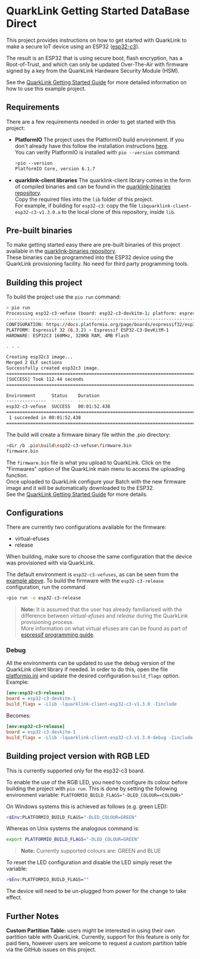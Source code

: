# QuarkLink Getting Started DataBase Direct

This project provides instructions on how to get started with QuarkLink to make a secure IoT device using an ESP32 ([esp32-c3](https://docs.espressif.com/projects/esp-idf/en/latest/esp32c3/hw-reference/esp32c3/user-guide-devkitm-1.html)).

The result is an ESP32 that is using secure boot, flash encryption, has a Root-of-Trust, and which can only be updated Over-The-Air with firmware signed by a key from the QuarkLink Hardware Security Module (HSM).

See the [QuarkLink Getting Started Guide](https://github.com/cryptoquantique/cryptoquantique.github.io/blob/main/QuarkLink%20Ignite%20Getting%20Started%20Guide%20V1.00.pdf) for more detailed information on how to use this example project.

## Requirements

There are a few requirements needed in order to get started with this project:

- **PlatformIO**
    The project uses the PlatformIO build environment. If you don't already have this follow the installation instructions [here](https://platformio.org/install).  
    You can verify PlatformIO is installed with ```pio --version``` command:
    ```sh
    >pio --version
    PlatformIO Core, version 6.1.7
    ``` 
- **quarklink-client libraries**
    The quarklink-client library comes in the form of compiled binaries and can be found in the [quarklink-binaries repository](https://github.com/cryptoquantique/quarklink-binaries/tree/main/quarklink-client).  
    Copy the required files into the `lib` folder of this project.  
    For example, if building for `esp32-c3`: copy the file `libquarklink-client-esp32-c3-v1.3.0.a` to the local clone of this repository, inside `lib`.

## Pre-built binaries

To make getting started easy there are pre-built binaries of this project available in the [quarklink-binaries repository](https://github.com/cryptoquantique/quarklink-binaries/tree/main/quarklink-getting-started).  
These binaries can be programmed into the ESP32 device using the QuarkLink provisioning facility. No need for third party programming tools.

## Building this project

To build the project use the ```pio run``` command:
```sh
> pio run
Processing esp32-c3-vefuse (board: esp32-c3-devkitm-1; platform: espressif32 @6.3.2; framework: espidf)
------------------------------------------------------------------------------------------------------------------------------------------------------------------------------------------------------------------------------------------------------------------Verbose mode can be enabled via `-v, --verbose` option                                                                                                                                                                                                            
CONFIGURATION: https://docs.platformio.org/page/boards/espressif32/esp32-c3-devkitm-1.html
PLATFORM: Espressif 32 (6.3.2) > Espressif ESP32-C3-DevKitM-1
HARDWARE: ESP32C3 160MHz, 320KB RAM, 4MB Flash

. . .

Creating esp32c3 image...
Merged 2 ELF sections
Successfully created esp32c3 image.
=================================================================================================================
[SUCCESS] Took 112.44 seconds
=================================================================================================================

Environment      Status    Duration
---------------  --------  ------------
esp32-c3-vefuse  SUCCESS   00:01:52.438
==================================================================================================================
 1 succeeded in 00:01:52.438
==================================================================================================================

```

The build will create a firmware binary file within the .pio directory:
```sh
>dir /b .pio\build\esp32-c3-vefuse\firmware.bin
firmware.bin
```

The ```firmware.bin``` file is what you upload to QuarkLink. Click on the "Firmwares" option of the QuarkLink main menu to access the uploading function.  
Once uploaded to QuarkLink configure your Batch with the new firmware image and it will be automatically downloaded to the ESP32.  
See the [QuarkLink Getting Started Guide](https://github.com/cryptoquantique/cryptoquantique.github.io/blob/main/QuarkLink%20Ignite%20Getting%20Started%20Guide%20V1.00.pdf) for more details.

## Configurations
There are currently two configurations available for the firmware:
- virtual-efuses
- release

When building, make sure to choose the same configuration that the device was provisioned with via QuarkLink.

The default environment is `esp32-c3-vefuses`, as can be seen from the [example above](#building-this-project). To build the firmware with the `esp32-c3-release` configuration, run the command 
```sh
>pio run -e esp32-c3-release
```

>**Note:** It is assumed that the user has already familiarised with the difference between *virtual-efuses* and *release* during the QuarkLink provisioning process.  
More information on what virtual efuses are can be found as part of [espressif programming guide](https://docs.espressif.com/projects/esp-idf/en/latest/esp32/api-reference/system/efuse.html#virtual-efuses).

### Debug
All the environments can be updated to use the debug version of the QuarkLink client library if needed. In order to do this, open the file [platformio.ini](platformio.ini) and update the desired configuration `build_flags` option.  
Example:
```ini
[env:esp32-c3-release]
board = esp32-c3-devkitm-1
build_flags = -Llib -lquarklink-client-esp32-c3-v1.3.0 -Iinclude
```
Becomes:
```ini
[env:esp32-c3-release]
board = esp32-c3-devkitm-1
build_flags = -Llib -lquarklink-client-esp32-c3-v1.3.0-debug -Iinclude
```

## Building project version with RGB LED
This is currently supported only for the esp32-c3 board.

To enable the use of the RGB LED, you need to configure its colour before building the project with ```pio run```. This is done by setting the following environment variable:
```PLATFORMIO_BUILD_FLAGS="-DLED_COLOUR=<COLOUR>"```

On Windows systems this is achieved as follows (e.g. green LED):
```sh
>$Env:PLATFORMIO_BUILD_FLAGS="-DLED_COLOUR=GREEN"
```
Whereas on Unix systems the analogous command is:
```sh
export PLATFORMIO_BUILD_FLAGS="-DLED_COLOUR=GREEN"
``` 

>**Note:** Currently supported colours are: GREEN and BLUE

To reset the LED configuration and disable the LED simply reset the variable:
```sh
>$Env:PLATFORMIO_BUILD_FLAGS=""
```

The device will need to be un-plugged from power for the change to take effect.

## Further Notes
**Custom Partition Table:** users might be interested in using their own partition table with QuarkLink. Currently, support for this feature is only for paid tiers, however users are welcome to request a custom partition table via the GitHub issues on this project.
